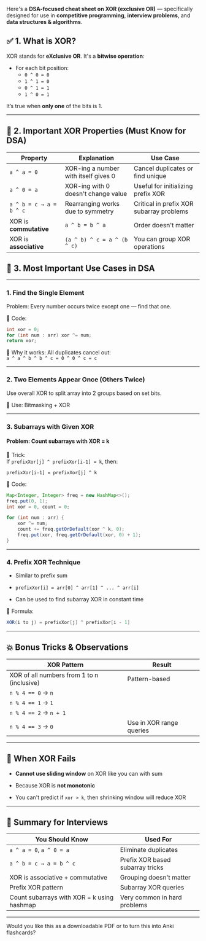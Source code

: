 Here's a **DSA-focused cheat sheet on XOR (exclusive OR)** — specifically designed for use in **competitive programming**, **interview problems**, and **data structures & algorithms**.

## ✅ 1. What is XOR?

XOR stands for **eXclusive OR**. It's a **bitwise operation**:

- For each bit position:
    - `0 ^ 0 = 0`
    - `1 ^ 1 = 0`
    - `0 ^ 1 = 1`
    - `1 ^ 0 = 1`

It’s true when **only one** of the bits is 1.

---

## 🔹 2. Important XOR Properties (Must Know for DSA)

|Property|Explanation|Use Case|
|---|---|---|
|`a ^ a = 0`|XOR-ing a number with itself gives 0|Cancel duplicates or find unique|
|`a ^ 0 = a`|XOR-ing with 0 doesn't change value|Useful for initializing prefix XOR|
|`a ^ b = c → a = b ^ c`|Rearranging works due to symmetry|Critical in prefix XOR subarray problems|
|XOR is **commutative**|`a ^ b = b ^ a`|Order doesn't matter|
|XOR is **associative**|`(a ^ b) ^ c = a ^ (b ^ c)`|You can group XOR operations|

## 📌 3. Most Important Use Cases in DSA

---
### 1. **Find the Single Element**

Problem: Every number occurs twice except one — find that one.

🔹 Code:

```java
int xor = 0;
for (int num : arr) xor ^= num;
return xor;
```

🔹 Why it works: All duplicates cancel out:  
`a ^ a ^ b ^ b ^ c = 0 ^ 0 ^ c = c`

---

### 2. **Two Elements Appear Once (Others Twice)**

Use overall XOR to split array into 2 groups based on set bits.

🔹 Use: Bitmasking + XOR

---

### 3. **Subarrays with Given XOR**

#### Problem: Count subarrays with XOR = k

🔹 Trick:  
If `prefixXor[j] ^ prefixXor[i-1] = k`, then:

```
prefixXor[i-1] = prefixXor[j] ^ k
```

🔹 Code:

```java
Map<Integer, Integer> freq = new HashMap<>();
freq.put(0, 1);
int xor = 0, count = 0;

for (int num : arr) {
    xor ^= num;
    count += freq.getOrDefault(xor ^ k, 0);
    freq.put(xor, freq.getOrDefault(xor, 0) + 1);
}
```

---

### 4. **Prefix XOR Technique**

- Similar to prefix sum
    
- `prefixXor[i] = arr[0] ^ arr[1] ^ ... ^ arr[i]`
    
- Can be used to find subarray XOR in constant time
    

🔹 Formula:

```java
XOR(i to j) = prefixXor[j] ^ prefixXor[i - 1]
```

---

## 💥 Bonus Tricks & Observations

|XOR Pattern|Result|
|---|---|
|XOR of all numbers from 1 to n (inclusive)|Pattern-based|
|`n % 4 == 0` → `n`||
|`n % 4 == 1` → `1`||
|`n % 4 == 2` → `n + 1`||
|`n % 4 == 3` → `0`|Use in XOR range queries|

---

## 🚫 When XOR Fails

- **Cannot use sliding window** on XOR like you can with sum
    
- Because XOR is **not monotonic**
    
- You can't predict if `xor > k`, then shrinking window will reduce XOR
    

---

## 🧠 Summary for Interviews

|You Should Know|Used For|
|---|---|
|`a ^ a = 0`, `a ^ 0 = a`|Eliminate duplicates|
|`a ^ b = c → a = b ^ c`|Prefix XOR based subarray tricks|
|XOR is associative + commutative|Grouping doesn't matter|
|Prefix XOR pattern|Subarray XOR queries|
|Count subarrays with XOR = k using hashmap|Very common in hard problems|

---

Would you like this as a downloadable PDF or to turn this into Anki flashcards?
